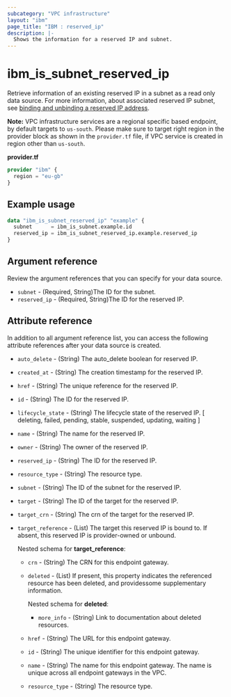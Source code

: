 ```yaml
---
subcategory: "VPC infrastructure"
layout: "ibm"
page_title: "IBM : reserved_ip"
description: |-
  Shows the information for a reserved IP and subnet.
---
```


# ibm_is_subnet_reserved_ip
Retrieve information of an existing reserved IP in a subnet as a read only data source. For more information, about associated reserved IP subnet, see [binding and unbinding a reserved IP address](https://cloud.ibm.com/docs/vpc?topic=vpc-bind-unbind-reserved-ip).

**Note:** 
VPC infrastructure services are a regional specific based endpoint, by default targets to `us-south`. Please make sure to target right region in the provider block as shown in the `provider.tf` file, if VPC service is created in region other than `us-south`.

**provider.tf**

```terraform
provider "ibm" {
  region = "eu-gb"
}
```

## Example usage

```terraform
data "ibm_is_subnet_reserved_ip" "example" {
  subnet      = ibm_is_subnet.example.id
  reserved_ip = ibm_is_subnet_reserved_ip.example.reserved_ip
}
```

## Argument reference
Review the argument references that you can specify for your data source. 

- `subnet` - (Required, String)The ID for the subnet.
- `reserved_ip` - (Required, String)The ID for the reserved IP.

## Attribute reference
In addition to all argument reference list, you can access the following attribute references after your data source is created. 

- `auto_delete` -  (String) The auto_delete boolean for reserved IP.
- `created_at` -  (String) The creation timestamp for the reserved IP.
- `href` -  (String) The unique reference for the reserved IP.
- `id` -  (String) The ID for the reserved IP.
- `lifecycle_state` - (String) The lifecycle state of the reserved IP. [ deleting, failed, pending, stable, suspended, updating, waiting ]
- `name` -  (String) The name for the reserved IP.
- `owner` -  (String) The owner of the reserved IP.
- `reserved_ip` -  (String) The ID for the reserved IP.
- `resource_type` -  (String) The resource type.
- `subnet` -  (String) The ID of the subnet for the reserved IP.
- `target` - (String) The ID of the target for the reserved IP.
- `target_crn` - (String) The crn of the target for the reserved IP.
- `target_reference` - (List) The target this reserved IP is bound to. If absent, this reserved IP is provider-owned or unbound.

  Nested schema for **target_reference**:
  - `crn` - (String) The CRN for this endpoint gateway.
  - `deleted` - (List) If present, this property indicates the referenced resource has been deleted, and providessome supplementary information.

      Nested schema for **deleted**:
      - `more_info` - (String) Link to documentation about deleted resources.
  - `href` - (String) The URL for this endpoint gateway.
  - `id` - (String) The unique identifier for this endpoint gateway.
  - `name` - (String) The name for this endpoint gateway. The name is unique across all endpoint gateways in the VPC.
  - `resource_type` - (String) The resource type.
